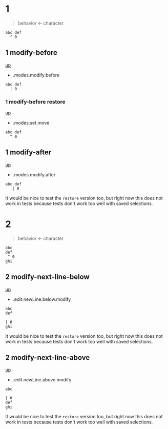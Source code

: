 # 1

> behavior <- character

```
abc def
  ^ 0
```

## 1 modify-before
[up](#1)

- .modes.modify.before

```
abc def
  | 0
```

### 1 modify-before restore
[up](#1-modify-before)

- .modes.set.move

```
abc def
  ^ 0
```

## 1 modify-after
[up](#1)

- .modes.modify.after

```
abc def
   | 0
```

It would be nice to test the `restore` version too, but right now this does not
work in tests because tests don't work too well with saved selections.

# 2

> behavior <- character

```
abc
def
 ^ 0
ghi
```

## 2 modify-next-line-below
[up](#2)

- .edit.newLine.below.modify

```
abc
def

| 0
ghi
```

It would be nice to test the `restore` version too, but right now this does not
work in tests because tests don't work too well with saved selections.

## 2 modify-next-line-above
[up](#2)

- .edit.newLine.above.modify

```
abc

| 0
def
ghi
```

It would be nice to test the `restore` version too, but right now this does not
work in tests because tests don't work too well with saved selections.
